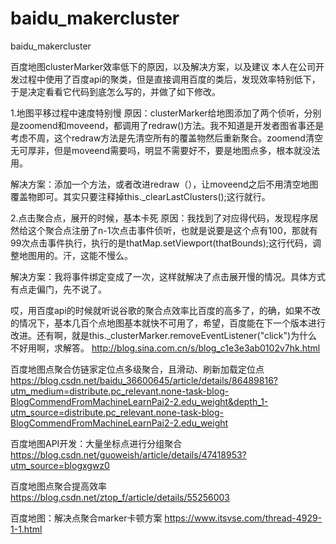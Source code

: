 # baidu_makercluster
baidu_makercluster

百度地图clusterMarker效率低下的原因，以及解决方案，以及建议
本人在公司开发过程中使用了百度api的聚类，但是直接调用百度的类后，发现效率特别低下，于是决定看看它代码到底怎么写的，并做了如下修改。

1.地图平移过程中速度特别慢
原因：clusterMarker给地图添加了两个侦听，分别是zoomend和moveend，都调用了redraw()方法。我不知道是开发者图省事还是考虑不周，这个redraw方法是先清空所有的覆盖物然后重新聚合。zoomend清空无可厚非，但是moveend需要吗，明显不需要好不，要是地图点多，根本就没法用。

解决方案：添加一个方法，或者改进redraw（），让moveend之后不用清空地图覆盖物即可。其实只要注释掉this._clearLastClusters();这行就行。

2.点击聚合点，展开的时候，基本卡死
原因：我找到了对应得代码，发现程序居然给这个聚合点注册了n-1次点击事件侦听，也就是说要是这个点有100，那就有99次点击事件执行，执行的是thatMap.setViewport(thatBounds);这行代码，调整地图用的。汗，这能不慢么。

解决方案：我将事件绑定变成了一次，这样就解决了点击展开慢的情况。具体方式有点走偏门，先不说了。

哎，用百度api的时候就听说谷歌的聚合点效率比百度的高多了，的确，如果不改的情况下，基本几百个点地图基本就快不可用了，希望，百度能在下一个版本进行改进。还有啊，就是this._clusterMarker.removeEventListener("click")为什么不好用啊，求解答。
http://blog.sina.com.cn/s/blog_c1e3e3ab0102v7hk.html


百度地图点聚合仿链家定位点多级聚合，且滑动、刷新加载定位点
https://blog.csdn.net/baidu_36600645/article/details/86489816?utm_medium=distribute.pc_relevant.none-task-blog-BlogCommendFromMachineLearnPai2-2.edu_weight&depth_1-utm_source=distribute.pc_relevant.none-task-blog-BlogCommendFromMachineLearnPai2-2.edu_weight


百度地图API开发：大量坐标点进行分组聚合
https://blog.csdn.net/guoweish/article/details/47418953?utm_source=blogxgwz0


百度地图点聚合提高效率
https://blog.csdn.net/ztop_f/article/details/55256003


百度地图：解决点聚合marker卡顿方案
https://www.itsvse.com/thread-4929-1-1.html
